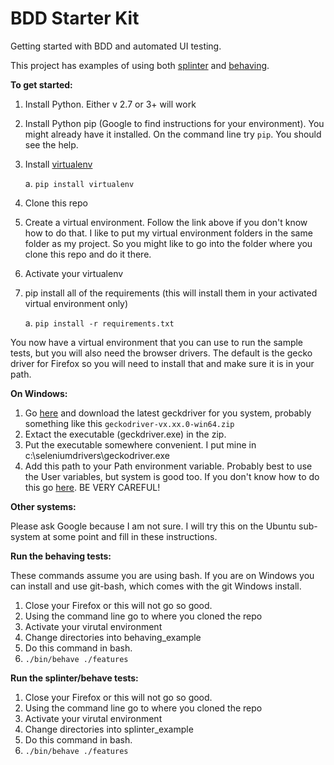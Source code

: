 # BDD Starter Kit
Getting started with BDD and automated UI testing.

This project has examples of using both [splinter](https://github.com/cobrateam/splinter) and [behaving](https://github.com/ggozad/behaving). 

**To get started:**

1. Install Python. Either v 2.7 or 3+ will work
2. Install Python pip (Google to find instructions for your environment). You might already have it installed. On the command line try ```pip```. You should see the help.
3. Install [virtualenv](https://virtualenv.pypa.io/en/stable/userguide)
  
    a. ```pip install virtualenv```
4. Clone this repo
5. Create a virtual environment. Follow the link above if you don't know how to do that. I like to put my virtual environment folders in the same folder as my project. So you might like to go into the folder where you clone this repo and do it there.
6. Activate your virtualenv
8. pip install all of the requirements (this will install them in your activated virtual environment only)

    a. ```pip install -r requirements.txt```

You now have a virtual environment that you can use to run the sample tests, but you will also need the browser drivers. The default is the gecko driver for Firefox so you will need to install that and make sure it is in your path. 

**On Windows:**

1. Go [here](https://github.com/mozilla/geckodriver/releases) and download the latest geckdriver for you system, probably something like this ``geckodriver-vx.xx.0-win64.zip``
2. Extact the executable (geckdriver.exe) in the zip.
3. Put the executable somewhere convenient. I put mine in c:\seleniumdrivers\geckodriver.exe
4. Add this path to your Path environment variable. Probably best to use the User variables, but system is good too. If you don't know how to do this go [here](http://windowsitpro.com/systems-management/how-can-i-add-new-folder-my-system-path). BE VERY CAREFUL!

**Other systems:**

Please ask Google because I am not sure. I will try this on the Ubuntu sub-system at some point and fill in these instructions.

**Run the behaving tests:**

These commands assume you are using bash. If you are on Windows you can install and use git-bash, which comes with the git Windows install.

1. Close your Firefox or this will not go so good.
2. Using the command line go to where you cloned the repo
3. Activate your virutal environment
4. Change directories into behaving_example
5. Do this command in bash. 
  1. ```./bin/behave ./features```

**Run the splinter/behave tests:**

1. Close your Firefox or this will not go so good.
2. Using the command line go to where you cloned the repo
3. Activate your virutal environment
4. Change directories into splinter_example
5. Do this command in bash. 
  1. ```./bin/behave ./features```
